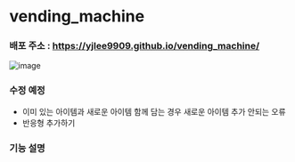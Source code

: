 # vending_machine

### 배포 주소 : https://yjlee9909.github.io/vending_machine/
![image](https://user-images.githubusercontent.com/63508955/213649973-9a802a7d-4419-46bb-aa27-eeb912438733.png)

### 수정 예정

- 이미 있는 아이템과 새로운 아이템 함께 담는 경우 새로운 아이템 추가 안되는 오류
- 반응형 추가하기

### 기능 설명
